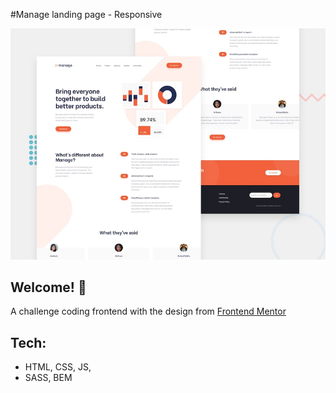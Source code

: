 #Manage landing page - Responsive

![Design preview for the Manage landing page coding challenge](./design/desktop-preview.jpg)

## Welcome! 👋
A challenge coding frontend with the design from [Frontend Mentor](https://www.frontendmentor.io)

## Tech:
* HTML, CSS, JS,
* SASS, BEM
